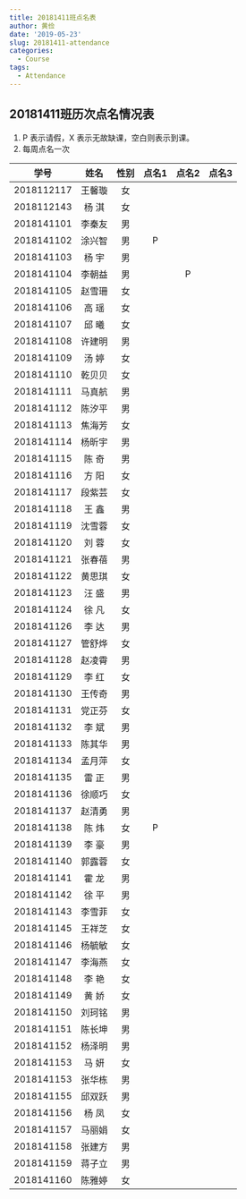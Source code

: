 ```yaml
---
title: 20181411班点名表
author: 黄俭
date: '2019-05-23'
slug: 20181411-attendance
categories:
  - Course
tags:
  - Attendance
---
```

## 20181411班历次点名情况表

1. P 表示请假，X 表示无故缺课，空白则表示到课。
1. 每周点名一次

|学号         |      姓名| 性别    | 点名1 |点名2 |点名3 |
|:-----------:|:--------:|:-------:|:-----:|:----:|:----:|
|   2018112117|    王馨璇| 女      |       |      |      |
|   2018112143|    杨 淇 | 女      |       |      |      |
|   2018141101|    李秦友| 男      |       |      |      |
|   2018141102|    涂兴智| 男      |   P   |      |      |
|   2018141103|    杨  宇| 男      |       |      |      |
|   2018141104|    李朝益| 男      |       |   P  |      |
|   2018141105|    赵雪珊| 女      |       |      |      |
|   2018141106|    高  瑶| 女      |       |      |      |
|   2018141107|    邱  曦| 女      |       |      |      |
|   2018141108|    许建明| 男      |       |      |      |
|   2018141109|    汤  婷| 女      |       |      |      |
|   2018141110|    乾贝贝| 女      |       |      |      |
|   2018141111|    马真航| 男      |       |      |      |
|   2018141112|    陈汐平| 男      |       |      |      |
|   2018141113|    焦海芳| 女      |       |      |      |
|   2018141114|    杨昕宇| 男      |       |      |      |
|   2018141115|    陈  奇| 男      |       |      |      |
|   2018141116|    方  阳| 女      |       |      |      |
|   2018141117|    段紫芸| 女      |       |      |      |
|   2018141118|    王  鑫| 男      |       |      |      |
|   2018141119|    沈雪蓉| 女      |       |      |      |
|   2018141120|    刘  蓉| 女      |       |      |      |
|   2018141121|    张春蓓| 男      |       |      |      |
|   2018141122|    黄思琪| 女      |       |      |      |
|   2018141123|    汪  盛| 男      |       |      |      |
|   2018141124|    徐  凡| 女      |       |      |      |
|   2018141126|    李  达| 男      |       |      |      |
|   2018141127|    管舒烨| 女      |       |      |      |
|   2018141128|    赵凌霄| 男      |       |      |      |
|   2018141129|    李  红| 女      |       |      |      |
|   2018141130|    王传奇| 男      |       |      |      |
|   2018141131|    党正芬| 女      |       |      |      |
|   2018141132|    李  斌| 男      |       |      |      |
|   2018141133|    陈其华| 男      |       |      |      |
|   2018141134|    孟月萍| 女      |       |      |      |
|   2018141135|    雷  正| 男      |       |      |      |
|   2018141136|    徐顺巧| 女      |       |      |      |
|   2018141137|    赵清勇| 男      |       |      |      |
|   2018141138|    陈  炜| 女      |   P   |      |      |
|   2018141139|    李  豪| 男      |       |      |      |
|   2018141140|    郭露蓉| 女      |       |      |      |
|   2018141141|    霍  龙| 男      |       |      |      |
|   2018141142|    徐  平| 男      |       |      |      |
|   2018141143|    李雪菲| 女      |       |      |      |
|   2018141145|    王祥芝| 女      |       |      |      |
|   2018141146|    杨毓敏| 女      |       |      |      |
|   2018141147|    李海燕| 女      |       |      |      |
|   2018141148|    李  艳| 女      |       |      |      |
|   2018141149|    黄  娇| 女      |       |      |      |
|   2018141150|    刘珂铭| 男      |       |      |      |
|   2018141151|    陈长坤| 男      |       |      |      |
|   2018141152|    杨泽明| 男      |       |      |      |
|   2018141153|    马  妍| 女      |       |      |      |
|   2018141153|    张华栋| 男      |       |      |      |
|   2018141155|    邱双跃| 男      |       |      |      |
|   2018141156|    杨  凤| 女      |       |      |      |
|   2018141157|    马丽娟| 女      |       |      |      |
|   2018141158|    张建方| 男      |       |      |      |
|   2018141159|    蒋子立| 男      |       |      |      |
|   2018141160|    陈雅婷| 女      |       |      |      |